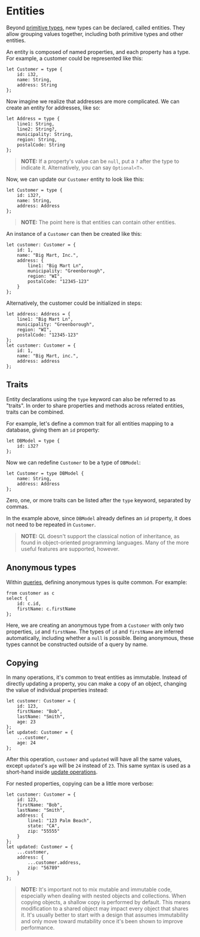 # Entities
Beyond [primitive types](./primitive-types.md), new types can be declared, called entities. They allow grouping values together, including both primitive types and other entities.

An entity is composed of named properties, and each property has a type. For example, a customer could be represented like this:
```
let Customer = type {
    id: i32,
    name: String,
    address: String
};
```

Now imagine we realize that addresses are more complicated. We can create an entity for addresses, like so:
```
let Address = type {
    line1: String,
    line2: String?,
    municipality: String,
    region: String,
    postalCode: String
};
```

> **NOTE:** If a property's value can be `null`, put a `?` after the type to indicate it. Alternatively, you can say `Optional<T>`.

Now, we can update our `Customer` entity to look like this:
```
let Customer = type {
    id: i32?,
    name: String,
    address: Address
};
```

> **NOTE:** The point here is that entities can contain other entities.

An instance of a `Customer` can then be created like this:
```
let customer: Customer = {
    id: 1,
    name: "Big Mart, Inc.",
    address: {
        line1: "Big Mart Ln",
        municipality: "Greenborough",
        region: "WI",
        postalCode: "12345-123"
    }
};
```

Alternatively, the customer could be initialized in steps:
```
let address: Address = {
    line1: "Big Mart Ln",
    municipality: "Greenborough",
    region: "WI",
    postalCode: "12345-123"
};
let customer: Customer = {
    id: 1,
    name: "Big Mart, inc.",
    address: address
};
```

## Traits
Entity declarations using the `type` keyword can also be referred to as "traits". In order to share properties and methods across related entities, traits can be combined.

For example, let's define a common trait for all entities mapping to a database, giving them an `id` property:
```
let DBModel = type {
    id: i32?
};
```

Now we can redefine `Customer` to be a type of `DBModel`:
```
let Customer = type DBModel {
    name: String,
    address: Address
};
```

Zero, one, or more traits can be listed after the `type` keyword, separated by commas.

In the example above, since `DBModel` already defines an `id` property, it does not need to be repeated in `Customer`.

> **NOTE:** QL doesn't support the classical notion of inheritance, as found in object-oriented programming languages. Many of the more useful features are supported, however.

## Anonymous types
Within [queries](./queries.md), defining anonymous types is quite common. For example:
```
from customer as c
select {
    id: c.id,
    firstName: c.firstName
};
```

Here, we are creating an anonymous type from a `Customer` with only two properties, `id` and `firstName`. The types of `id` and `firstName` are inferred automatically, including whether a `null` is possible. Being anonymous, these types cannot be constructed outside of a query by name.

## Copying
In many operations, it's common to treat entities as immutable. Instead of directly updating a property, you can make a copy of an object, changing the value of individual properties instead:
```
let customer: Customer = {
    id: 123,
    firstName: "Bob",
    lastName: "Smith",
    age: 23
};
let updated: Customer = {
    ...customer,
    age: 24
};
```

After this operation, `customer` and `updated` will have all the same values, except `updated`'s `age` will be `24` instead of `23`. This same syntax is used as a short-hand inside [update operations](./in-memory-sources.md#updating-values).

For nested properties, copying can be a little more verbose:
```
let customer: Customer = {
    id: 123,
    firstName: "Bob",
    lastName: "Smith",
    address: {
        line1: "123 Palm Beach",
        state: "CA",
        zip: "55555"
    }
};
let updated: Customer = {
    ...customer,
    address: {
        ...customer.address,
        zip: "56789"
    }
};
```

> **NOTE:** It's important not to mix mutable and immutable code, especially when dealing with nested objects and collections. When copying objects, a shallow copy is performed by default. This means modification to a shared object may impact every object that shares it. It's usually better to start with a design that assumes immutability and only move toward mutability once it's been shown to improve performance.